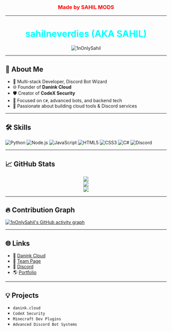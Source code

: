 <h3 align="center"><font color="red">Made by SAHIL MODS</font></h3>

---

<h1 align="center"><font color="aqua">sahilneverdies (AKA SAHIL)</font></h1>

<p align="center">
  <img src="https://komarev.com/ghpvc/?username=1nOnlySahil&label=Profile%20views&color=0e75b6&style=flat" alt="1nOnlySahil" />
</p>

---

## 👋 About Me

- 🔧 Multi-stack Developer, Discord Bot Wizard
- 🌐 Founder of **Danink Cloud**
- 🛡 Creator of **CodeX Security**
- 🎯 Focused on `C#`, advanced bots, and backend tech
- 🚀 Passionate about building cloud tools & Discord services

---

## 🛠 Skills

![Python](https://img.shields.io/badge/-Python-3776AB?style=for-the-badge&logo=python&logoColor=white)
![Node.js](https://img.shields.io/badge/-Node.js-339933?style=for-the-badge&logo=node.js&logoColor=white)
![JavaScript](https://img.shields.io/badge/-JavaScript-F7DF1E?style=for-the-badge&logo=javascript&logoColor=black)
![HTML5](https://img.shields.io/badge/-HTML5-E34F26?style=for-the-badge&logo=html5&logoColor=white)
![CSS3](https://img.shields.io/badge/-CSS3-1572B6?style=for-the-badge&logo=css3)
![C#](https://img.shields.io/badge/-CSharp-239120?style=for-the-badge&logo=c-sharp&logoColor=white)
![Discord](https://img.shields.io/badge/-Discord-5865F2?style=for-the-badge&logo=discord&logoColor=white)

---

## 📈 GitHub Stats

<p align="center">
  <img src="https://github-readme-stats.vercel.app/api?username=sahilneverdies&show_icons=true&theme=radical" />
  <br/>
  <img src="https://github-readme-streak-stats.herokuapp.com/?user=sahilneverdies&theme=radical" />
  <br/>
  <img src="https://github-readme-stats.vercel.app/api/top-langs/?username=sahilneverdies&layout=compact&theme=radical" />
</p>

---

## 🔥 Contribution Graph

[![1nOnlySahil's GitHub activity graph](https://github-readme-activity-graph.cyclic.app/graph?username=sahilneverdies&bg_color=1a1b27&color=00ffff&line=5eead4&point=ffffff&area=true&hide_border=true)](https://github.com/1nOnlySahil)

---

## 🌐 Links

- 🔗 [Danink Cloud](https://danink.cloud)
- 🧩 [Team Page](https://team.danink.cloud/aps)
- 💬 [Discord](https://discord.gg/zabhE5yEk7)
- 🌎 [Portfolio](https://team.danink.cloud/aps)

---

## 💡 Projects

- `danink.cloud`
- `CodeX Security`
- `Minecraft Dev Plugins`
- `Advanced Discord Bot Systems`
